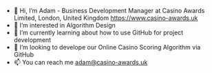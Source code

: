 - 👋 Hi, I’m Adam - Business Development Manager at Casino Awards Limited, London, United Kingdom https://www.casino-awards.uk
- 👀 I’m interested in Algorithm Design 
- 🌱 I’m currently learning about how to use GitHub for project development
- 💞️ I’m looking to develope our Online Casino Scoring Algorithm via GitHub
- 📫 You can reach me adam@casino-awards.uk

<!---
casinoawards/casinoawards is a ✨ special ✨ repository because its `README.md` (this file) appears on your GitHub profile.
You can click the Preview link to take a look at your changes.
--->
